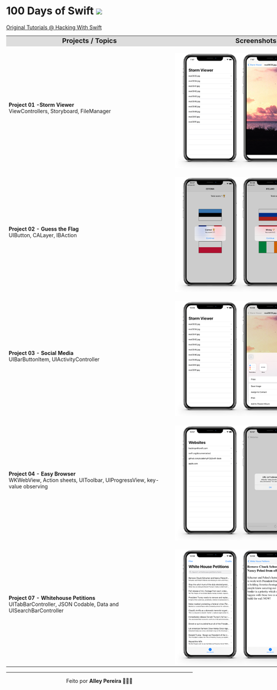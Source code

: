 # 100 Days of Swift <img src="https://uxwing.com/wp-content/themes/uxwing/download/07-design-and-development/swift-programming-language.png" width= "30px">

[Original Tutorials @ Hacking With Swift](https://www.hackingwithswift.com/100)

<table style="width: 900px;">
  <tbody>
    <tr style="background: #ddd; font-weight: bolder; font-size: 18px">
      <td style="width: 50%; text-align: center;">
        Projects / Topics
      </td>
      <td style="width: 50%; text-align: center;">
        Screenshots
      </td>
    </tr>
    <!-- Linha Projeto 1 -->
    <tr> 
      <td>
          <strong>Project 01 -Storm Viewer</strong>
          </br>
          ViewControllers, Storyboard, FileManager
          </br>
      </td>
      <td>
        </br>
        <img src="Project01/screenshots/print_P01.png" width="350px">
      </td>
    </tr>
    <!-- Linha Projeto 2 -->
    <tr> 
      <td>
      <strong>Project 02 - Guess the Flag</strong>
      </br>
        UIButton, CALayer, IBAction
        </br>
      </td>
      <td>
        </br>
        <img src="Project02/screenshots/print_P02.png" width="350px">
      </td>
    </tr>
    <!-- Linha Projeto 3 -->
    <tr>
      <td>
        <strong>Project 03 - Social Media</strong>
        </br>
        UIBarButtonItem, UIActivityController
        </br>
      </td>
      <td>
        </br>
        <img src="Project03/screenshots/print_P03.png" width="350px">
      </td>
    </tr>
        <!-- Linha Projeto 4 -->
    <tr>
      <td>
        <strong>Project 04 - Easy Browser </strong>
        </br>
         WKWebView, Action sheets, UIToolbar, UIProgressView, key-value observing
        </br>
      </td>
      <td>
        </br>
        <img src="Project04/screenshots/print_P04.png" width="350px">
      </td>
    </tr>
    <!-- Linha Projeto 7 -->
    <tr>
      <td>
      <strong>Project 07 -  Whitehouse Petitions </strong>
        </br>
        UITabBarController, JSON Codable, Data and UISearchBarController
        </br>
      </td>
      <td>
        </br>
        <img src="Project07/screenshots/print_P07.png" width="350px">
      </td>
    </tr> 
    <!-- Template Nova Linha -->
    <!-- 
    Instruções:
      1. Copie o comentário abaixo e cole após a última linha da tabela.
      2. Troque todos os N pelo número do projeto. 
      3. Coloque o título do projeto no lugar de Lorem Ipsum.
    -->
    <!-- Linha Projeto N -->
    <!-- 
      <tr>
        <td>
          </br>
          Project N
          </br>
          Lorem Ipsum
          </br>
        </td>
        <td>
          </br>
          <img src="Project0N/screenshots/print_P0N.png" width="350px">
        </td>
      </tr> 
    -->
  </tbody>
</table>

---

<p align="center">Feito por <strong>Alley Pereira  👩🏻‍💻 </p>   <p align="right">

